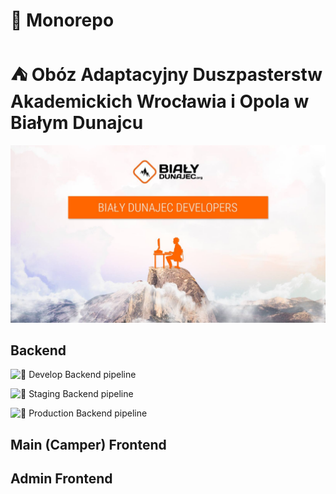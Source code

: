 # 🌟 Monorepo 
# ⛺ Obóz Adaptacyjny Duszpasterstw Akademickich Wrocławia i Opola w Białym Dunajcu

<p align="center">
  <img src="/.github/images/BialyDunajecDevelopers.jpg">
</p>

## Backend

![🚀 Develop Backend pipeline](https://github.com/nowakprojects/bialydunajec-kotlin-backend/workflows/%F0%9F%9A%80%20Backend%20pipeline/badge.svg?branch=develop)

![🚀 Staging Backend pipeline](https://github.com/nowakprojects/bialydunajec-kotlin-backend/workflows/%F0%9F%9A%80%20Backend%20pipeline/badge.svg?branch=staging)

![🚀 Production Backend pipeline](https://github.com/nowakprojects/bialydunajec-kotlin-backend/workflows/%F0%9F%9A%80%20Backend%20pipeline/badge.svg?branch=master)

## Main (Camper) Frontend 


## Admin Frontend